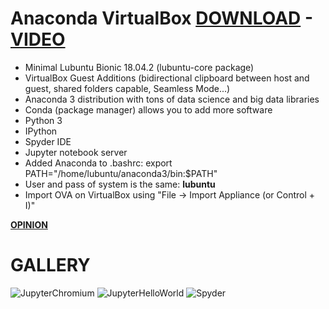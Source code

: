 # Anaconda VirtualBox [DOWNLOAD](https://github.com/Virtual-Machines/Anaconda-VirtualBox/releases/download/latest/Anaconda.ova) - [VIDEO](https://www.youtube.com/watch?v=LUWFLP3j8Uw)

- Minimal Lubuntu Bionic 18.04.2 (lubuntu-core package)
- VirtualBox Guest Additions (bidirectional clipboard between host and guest, shared folders capable, Seamless Mode...)
- Anaconda 3 distribution with tons of data science and big data libraries
- Conda (package manager) allows you to add more software
- Python 3
- IPython
- Spyder IDE
- Jupyter notebook server
- Added Anaconda to .bashrc: export PATH="/home/lubuntu/anaconda3/bin:$PATH"
- User and pass of system is the same: **lubuntu**
- Import OVA on VirtualBox using "File -> Import Appliance (or Control + I)"

[**OPINION**](https://docs.google.com/forms/d/e/1FAIpQLSeOzXN-TMbwxt_k3jHCQjwoEbP9o5nP6wJeJFa0_w0exYjTnw/viewform?usp=sf_link)

# GALLERY
![JupyterChromium](https://github.com/Virtual-Machines/Anaconda-VirtualBox/blob/master/jupyterChromium.png)
![JupyterHelloWorld](https://github.com/Virtual-Machines/Anaconda-VirtualBox/blob/master/jupyterHelloWorld.png)
![Spyder](https://github.com/Virtual-Machines/Anaconda-VirtualBox/blob/master/spyder.png)
